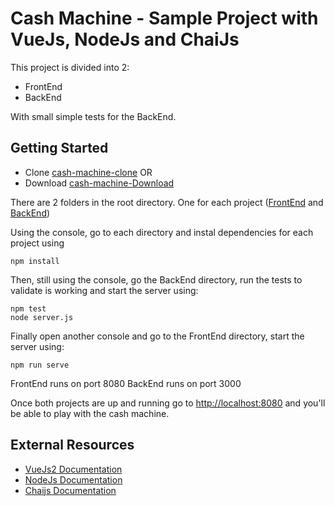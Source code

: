 # Cash Machine - Sample Project with VueJs, NodeJs and ChaiJs

This project is divided into 2:
 * FrontEnd
 * BackEnd

With small simple tests for the BackEnd.

## Getting Started

* Clone [cash-machine-clone](https://github.com/daniasalli/cash-machine.git)
OR
* Download [cash-machine-Download](https://github.com/daniasalli/cash-machine/archive/master.zip)

There are 2 folders in the root directory. One for each project ([FrontEnd](https://github.com/daniasalli/cash-machine/tree/master/cashMachineUI) and [BackEnd](https://github.com/daniasalli/cash-machine/tree/master/cashMachineApi))

Using the console, go to each directory and 
instal dependencies for each project using
```console
npm install
```

Then, still using the console, go the BackEnd directory,
run the tests to validate is working and
start the server using:
```console
npm test
node server.js
```

Finally open another console and go to the FrontEnd directory,
start the server using:
```console
npm run serve
```

FrontEnd runs on port 8080
BackEnd runs on port 3000

Once both projects are up and running
go to [http://localhost:8080](http://localhost:8080) and you'll be able to play with the cash machine.

## External Resources

* [VueJs2 Documentation](https://vuejs.org/v2/guide/)
* [NodeJs Documentation](https://nodejs.org/dist/latest-v8.x/docs/api/)
* [Chaijs Documentation](http://www.chaijs.com/api/bdd/)
